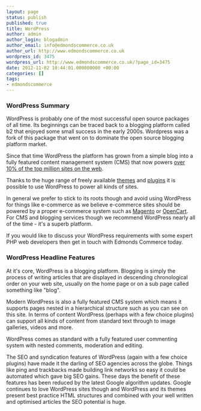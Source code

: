 ```yaml
---
layout: page
status: publish
published: true
title: WordPress
author: admin
author_login: blogadmin
author_email: info@edmondscommerce.co.uk
author_url: http://www.edmondscommerce.co.uk
wordpress_id: 3475
wordpress_url: http://www.edmondscommerce.co.uk/?page_id=3475
date: 2012-11-02 10:44:01.000000000 +00:00
categories: []
tags:
- edmondscommerce
---
```

<h3>WordPress Summary</h3>

WordPress is probably one of the most successful open source packages of all time. Its beginnings can be traced back to a blogging platform called b2 that enjoyed some small success in the early 2000s. Wordpress was a fork of this package that went on to dominate the open source blogging platform market.

Since that time WordPress the platform has grown from a simple blog into a fully featured content management system (CMS) that now powers <a href="http://trends.builtwith.com/cms/WordPress" target="_blank" rel="nofollow">over 10% of the top million sites on the web</a>. 

Thanks to the huge range of freely available <a href="http://wordpress.org/extend/themes/" target="_blank">themes</a> and <a href="http://wordpress.org/extend/plugins/" target="_blank">plugins</a> it is possible to use WordPress to power all kinds of sites.

In general we prefer to stick to its roots though and avoid using WordPress for things like e-commerce as we believe e-commerce sites should be powered by a proper e-commerce system such as <a href="/platforms/magento/">Magento</a> or <a href="/platforms/opencart">OpenCart</a>. For CMS and blogging services though we recommend WordPress nearly all of the time - it's a superb platform.

If you would like to discuss your WordPress requirements with some expert PHP web developers then get in touch with Edmonds Commerce today.

<h3>WordPress Headline Features</h3>

At it's core, WordPress is a blogging platform. Blogging is simply the process of writing articles that are displayed in descending chronological order on your web site, usually on the home page or on a sub page called something like "blog".

Modern WordPress is also a fully featured CMS system which means it supports pages nested in a hierarchical structure such as you can see on this site. In terms of content WordPress (perhaps with a few choice plugins) can support all kinds of content from standard text through to image galleries, videos and more.

WordPress comes as standard with a fully featured user commenting system with nested comments, moderation and editing.

The SEO and syndication features of WordPress (again with a few choice plugins) have made it the darling of SEO agencies across the globe. Things like ping and trackbacks made building link networks so easy it could be automated which gave big SEO gains. These days the benefit of these features has been reduced by the latest Google algorithm updates. Google continues to love WordPress sites though and WordPress and its themes present best practice HTML structures and combined with your well written and optimised articles the SEO potential is huge.
